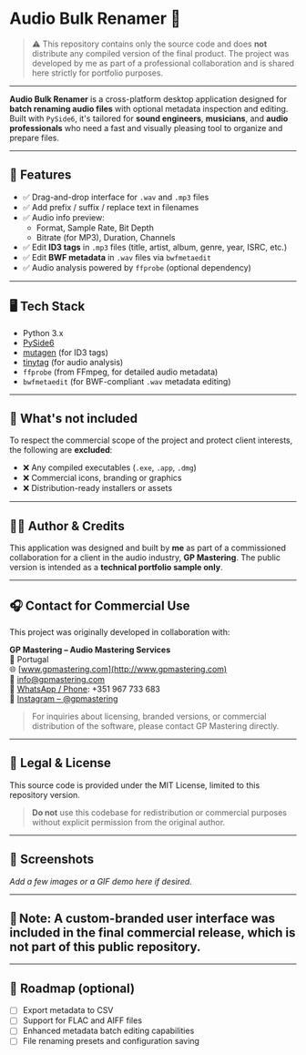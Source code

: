 # Audio Bulk Renamer 🎵

> ⚠️ This repository contains only the source code and does **not** distribute any compiled version of the final product. The project was developed by me as part of a professional collaboration and is shared here strictly for portfolio purposes.

---

**Audio Bulk Renamer** is a cross-platform desktop application designed for **batch renaming audio files** with optional metadata inspection and editing. Built with `PySide6`, it's tailored for **sound engineers**, **musicians**, and **audio professionals** who need a fast and visually pleasing tool to organize and prepare files.

---

## 🎯 Features

- ✅ Drag-and-drop interface for `.wav` and `.mp3` files
- ✅ Add prefix / suffix / replace text in filenames
- ✅ Audio info preview:
    - Format, Sample Rate, Bit Depth
    - Bitrate (for MP3), Duration, Channels
- ✅ Edit **ID3 tags** in `.mp3` files (title, artist, album, genre, year, ISRC, etc.)
- ✅ Edit **BWF metadata** in `.wav` files via `bwfmetaedit`
- ✅ Audio analysis powered by `ffprobe` (optional dependency)


---

## 🖥️ Tech Stack

- Python 3.x
- [PySide6](https://doc.qt.io/qtforpython/)
- [mutagen](https://mutagen.readthedocs.io/) (for ID3 tags)
- [tinytag](https://github.com/devsnd/tinytag) (for audio analysis)
- `ffprobe` (from FFmpeg, for detailed audio metadata)
- `bwfmetaedit` (for BWF-compliant `.wav` metadata editing)

---

## 🚫 What's not included

To respect the commercial scope of the project and protect client interests, the following are **excluded**:

- ❌ Any compiled executables (`.exe`, `.app`, `.dmg`)
- ❌ Commercial icons, branding or graphics
- ❌ Distribution-ready installers or assets

---

## 🧑‍💻 Author & Credits

This application was designed and built by **me** as part of a commissioned collaboration for a client in the audio industry, **GP Mastering**. The public version is intended as a **technical portfolio sample only**.

---

## 🎧 Contact for Commercial Use

This project was originally developed in collaboration with:

**GP Mastering – Audio Mastering Services**  
📍 Portugal  
🌐 [www.gpmastering.com](http://www.gpmastering.com)  
📩 [info@gpmastering.com](mailto:info@gpmastering.com)  
📱 [WhatsApp / Phone](https://wa.me/351967733683): +351 967 733 683  
📸 [Instagram – @gpmastering](https://instagram.com/gpmastering)

> For inquiries about licensing, branded versions, or commercial distribution of the software, please contact GP Mastering directly.

---

## 📎 Legal & License

This source code is provided under the MIT License, limited to this repository version.

> **Do not** use this codebase for redistribution or commercial purposes without explicit permission from the original author.

---

## 📸 Screenshots

_Add a few images or a GIF demo here if desired._

---

## 🎨 Note: A custom-branded user interface was included in the final commercial release, which is not part of this public repository.

---

## 📌 Roadmap (optional)

- [ ] Export metadata to CSV
- [ ] Support for FLAC and AIFF files
- [ ] Enhanced metadata batch editing capabilities
- [ ] File renaming presets and configuration saving
